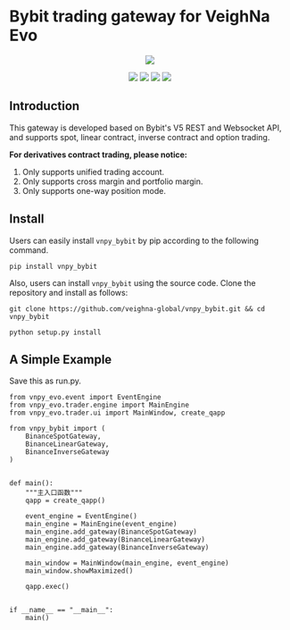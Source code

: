 # Bybit trading gateway for VeighNa Evo

<p align="center">
  <img src ="https://vnpy.oss-cn-shanghai.aliyuncs.com/vnpy-logo.png"/>
</p>

<p align="center">
    <img src ="https://img.shields.io/badge/version-2024.9.3-blueviolet.svg"/>
    <img src ="https://img.shields.io/badge/platform-windows|linux|macos-yellow.svg"/>
    <img src ="https://img.shields.io/badge/python-3.10|3.11|3.12-blue.svg" />
    <img src ="https://img.shields.io/github/license/vnpy/vnpy.svg?color=orange"/>
</p>

## Introduction

This gateway is developed based on Bybit's V5 REST and Websocket API, and supports spot, linear contract, inverse contract and option trading.

**For derivatives contract trading, please notice:**

1. Only supports unified trading account.
2. Only supports cross margin and portfolio margin.
3. Only supports one-way position mode.

## Install

Users can easily install ``vnpy_bybit`` by pip according to the following command.

```
pip install vnpy_bybit
```

Also, users can install ``vnpy_bybit`` using the source code. Clone the repository and install as follows:

```
git clone https://github.com/veighna-global/vnpy_bybit.git && cd vnpy_bybit

python setup.py install
```

## A Simple Example

Save this as run.py.

```
from vnpy_evo.event import EventEngine
from vnpy_evo.trader.engine import MainEngine
from vnpy_evo.trader.ui import MainWindow, create_qapp

from vnpy_bybit import (
    BinanceSpotGateway,
    BinanceLinearGateway,
    BinanceInverseGateway
)


def main():
    """主入口函数"""
    qapp = create_qapp()

    event_engine = EventEngine()
    main_engine = MainEngine(event_engine)
    main_engine.add_gateway(BinanceSpotGateway)
    main_engine.add_gateway(BinanceLinearGateway)
    main_engine.add_gateway(BinanceInverseGateway)

    main_window = MainWindow(main_engine, event_engine)
    main_window.showMaximized()

    qapp.exec()


if __name__ == "__main__":
    main()
```
